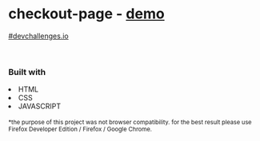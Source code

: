 # checkout-page - <a href="https://dukkevin.github.io/checkout-page/">demo</a>

<a href="https://devchallenges.io/portfolio/dukkevin">#devchallenges.io</a>

<br>
<h3>Built with</h3>
<li>HTML</li>
<li>CSS</li>
<li>JAVASCRIPT</li>

<br>
<sup>*the purpose of this project was not browser compatibility. for the best result please use Firefox Developer Edition / Firefox / Google Chrome.</sup>
